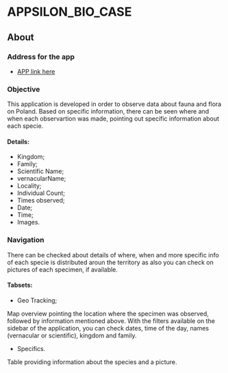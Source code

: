 # APPSILON_BIO_CASE

## About

### Address for the app

* [APP link here](https://oddpollution.shinyapps.io/SPECIES_DASH/)

### Objective

This application is developed in order to observe data about fauna and flora on Poland. 
Based on specific information, there can be seen where and when each observartion was made, pointing out specific information about each specie.

#### Details:
* Kingdom;
* Family;
* Scientific Name;
* vernacularName;
* Locality;
* Individual Count;
* Times observed;
* Date;
* Time; 
* Images.

### Navigation
There can be checked about details of where, when and more specific info of each specie is distributed aroun the territory as also you can check on pictures of each specimen, if available.

#### Tabsets:
* Geo Tracking;


Map overview pointing the location where the specimen was observed, followed by information mentioned above. 
With the filters available on the sidebar of the application, you can check dates, time of the day, names (vernacular or scientific), kingdom and family. 

* Specifics.


Table providing information about the species and a picture.

